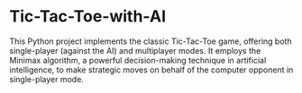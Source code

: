 # Tic-Tac-Toe-with-AI
This Python project implements the classic Tic-Tac-Toe game, offering both single-player (against the AI) and multiplayer modes. It employs the Minimax algorithm, a powerful decision-making technique in artificial intelligence, to make strategic moves on behalf of the computer opponent in single-player mode.
